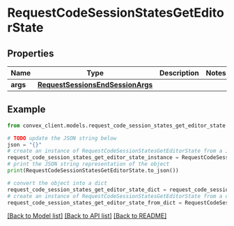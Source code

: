 # RequestCodeSessionStatesGetEditorState


## Properties

Name | Type | Description | Notes
------------ | ------------- | ------------- | -------------
**args** | [**RequestSessionsEndSessionArgs**](RequestSessionsEndSessionArgs.md) |  | 

## Example

```python
from convex_client.models.request_code_session_states_get_editor_state import RequestCodeSessionStatesGetEditorState

# TODO update the JSON string below
json = "{}"
# create an instance of RequestCodeSessionStatesGetEditorState from a JSON string
request_code_session_states_get_editor_state_instance = RequestCodeSessionStatesGetEditorState.from_json(json)
# print the JSON string representation of the object
print(RequestCodeSessionStatesGetEditorState.to_json())

# convert the object into a dict
request_code_session_states_get_editor_state_dict = request_code_session_states_get_editor_state_instance.to_dict()
# create an instance of RequestCodeSessionStatesGetEditorState from a dict
request_code_session_states_get_editor_state_from_dict = RequestCodeSessionStatesGetEditorState.from_dict(request_code_session_states_get_editor_state_dict)
```
[[Back to Model list]](../README.md#documentation-for-models) [[Back to API list]](../README.md#documentation-for-api-endpoints) [[Back to README]](../README.md)


